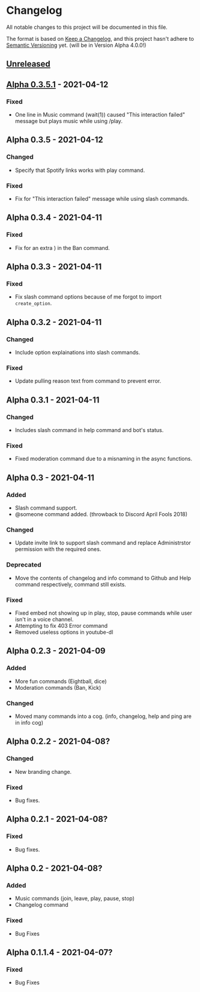 # Changelog
All notable changes to this project will be documented in this file.

The format is based on [Keep a Changelog](https://keepachangelog.com/en/1.0.0/),
and this project hasn't adhere to [Semantic Versioning](https://semver.org/spec/v2.0.0.html) yet. (will be in Version Alpha 4.0.0!)

## [Unreleased]

## [Alpha 0.3.5.1] - 2021-04-12
### Fixed
- One line in Music command (wait(1)) caused "This interaction failed" message but plays music while using /play.

## Alpha 0.3.5 - 2021-04-12
### Changed
- Specify that Spotify links works with play command.

### Fixed
- Fix for "This interaction failed" message while using slash commands.

## Alpha 0.3.4 - 2021-04-11
### Fixed
- Fix for an extra ) in the Ban command.

## Alpha 0.3.3 - 2021-04-11
### Fixed
- Fix slash command options because of me forgot to import `create_option`.

## Alpha 0.3.2 - 2021-04-11
### Changed
- Include option explainations into slash commands.

### Fixed
- Update pulling reason text from command to prevent error.

## Alpha 0.3.1 - 2021-04-11
### Changed
- Includes slash command in help command and bot's status.

### Fixed
- Fixed moderation command due to a misnaming in the async functions.

## Alpha 0.3 - 2021-04-11
### Added
- Slash command support.
- @someone command added. (throwback to Discord April Fools 2018)

### Changed
- Update invite link to support slash command and replace Administrstor permission with the required ones.

### Deprecated
- Move the contents of changelog and info command to Github and Help command respectively, command still exists.

### Fixed
- Fixed embed not showing up in play, stop, pause commands while user isn't in a voice channel.
- Attempting to fix 403 Error command
- Removed useless options in youtube-dl

## Alpha 0.2.3 - 2021-04-09
### Added
- More fun commands (Eightball, dice)
- Moderation commands (Ban, Kick)

### Changed
- Moved many commands into a cog. (info, changelog, help and ping are in info cog)

## Alpha 0.2.2 - 2021-04-08?
### Changed
- New branding change.

### Fixed
- Bug fixes.

## Alpha 0.2.1 - 2021-04-08?
### Fixed
- Bug fixes.

## Alpha 0.2 - 2021-04-08?
### Added
- Music commands (join, leave, play, pause, stop)
- Changelog command

### Fixed
- Bug Fixes

## Alpha 0.1.1.4 - 2021-04-07?
### Fixed
- Bug Fixes

[Unreleased]:
https://github.com/BugGlitchy64/ServerKit/compare/v0.3.5.1-alpha...HEAD
[Alpha 0.3.5.1]:
https://github.com/BugGlitchy64/ServerKit/releases/tag/v0.3.5.1-alpha
